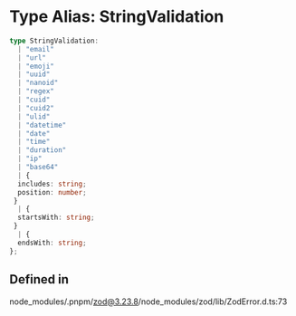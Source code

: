 # Type Alias: StringValidation

```ts
type StringValidation: 
  | "email"
  | "url"
  | "emoji"
  | "uuid"
  | "nanoid"
  | "regex"
  | "cuid"
  | "cuid2"
  | "ulid"
  | "datetime"
  | "date"
  | "time"
  | "duration"
  | "ip"
  | "base64"
  | {
  includes: string;
  position: number;
 }
  | {
  startsWith: string;
 }
  | {
  endsWith: string;
};
```

## Defined in

node\_modules/.pnpm/zod@3.23.8/node\_modules/zod/lib/ZodError.d.ts:73
